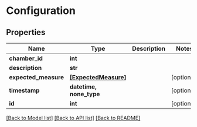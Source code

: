 # Configuration


## Properties
Name | Type | Description | Notes
------------ | ------------- | ------------- | -------------
**chamber_id** | **int** |  | 
**description** | **str** |  | 
**expected_measure** | [**[ExpectedMeasure]**](ExpectedMeasure.md) |  | [optional] 
**timestamp** | **datetime, none_type** |  | [optional] 
**id** | **int** |  | [optional] 

[[Back to Model list]](../README.md#documentation-for-models) [[Back to API list]](../README.md#documentation-for-api-endpoints) [[Back to README]](../README.md)


